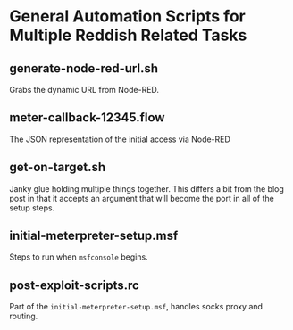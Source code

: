 # General Automation Scripts for Multiple Reddish Related Tasks

## generate-node-red-url.sh

Grabs the dynamic URL from Node-RED.

## meter-callback-12345.flow

The JSON representation of the initial access via Node-RED

## get-on-target.sh

Janky glue holding multiple things together.  This differs a bit from the blog post in that it accepts an argument that will become the port in all of the setup steps.

## initial-meterpreter-setup.msf

Steps to run when `msfconsole` begins.

## post-exploit-scripts.rc

Part of the `initial-meterpreter-setup.msf`, handles socks proxy and routing.




